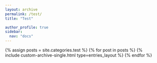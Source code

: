 ```yaml
---
layout: archive
permalink: /test/
title: "Test"

author_profile: true
sidebar:
  nav: "docs"
---
```


{% assign posts = site.categories.test %}
{% for post in posts %}
  {% include custom-archive-single.html type=entries_layout %}
{% endfor %}